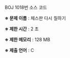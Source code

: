 BOJ 1018번 소스 코드

<b>※ 문제 이름</b> : 체스판 다시 칠하기

<b>※ 제한 시간</b> : 2 초

<b>※ 제한 메모리</b> : 128 MB

<b>※ 제출 언어</b> : C
